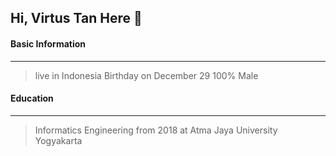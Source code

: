 ## Hi, Virtus Tan Here 👋




#### Basic Information
-------------

> live in Indonesia
> Birthday on December 29
> 100% Male

#### Education
-------------
> Informatics Engineering from 2018 at Atma Jaya University Yogyakarta


